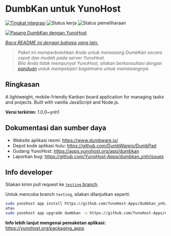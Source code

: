 <!--
N.B.: README ini dibuat secara otomatis oleh <https://github.com/YunoHost/apps/tree/master/tools/readme_generator>
Ini TIDAK boleh diedit dengan tangan.
-->

# DumbKan untuk YunoHost

[![Tingkat integrasi](https://apps.yunohost.org/badge/integration/dumbkan)](https://ci-apps.yunohost.org/ci/apps/dumbkan/)
![Status kerja](https://apps.yunohost.org/badge/state/dumbkan)
![Status pemeliharaan](https://apps.yunohost.org/badge/maintained/dumbkan)

[![Pasang DumbKan dengan YunoHost](https://install-app.yunohost.org/install-with-yunohost.svg)](https://install-app.yunohost.org/?app=dumbkan)

*[Baca README ini dengan bahasa yang lain.](./ALL_README.md)*

> *Paket ini memperbolehkan Anda untuk memasang DumbKan secara cepat dan mudah pada server YunoHost.*  
> *Bila Anda tidak mempunyai YunoHost, silakan berkonsultasi dengan [panduan](https://yunohost.org/install) untuk mempelajari bagaimana untuk memasangnya.*

## Ringkasan

A lightweight, mobile-friendly Kanban board application for managing tasks and projects. Built with vanilla JavaScript and Node.js.


**Versi terkirim:** 1.0.0~ynh1
## Dokumentasi dan sumber daya

- Website aplikasi resmi: <https://www.dumbware.io/>
- Depot kode aplikasi hulu: <https://github.com/DumbWareio/DumbPad>
- Gudang YunoHost: <https://apps.yunohost.org/app/dumbkan>
- Laporkan bug: <https://github.com/YunoHost-Apps/dumbkan_ynh/issues>

## Info developer

Silakan kirim pull request ke [`testing` branch](https://github.com/YunoHost-Apps/dumbkan_ynh/tree/testing).

Untuk mencoba branch `testing`, silakan dilanjutkan seperti:

```bash
sudo yunohost app install https://github.com/YunoHost-Apps/dumbkan_ynh/tree/testing --debug
atau
sudo yunohost app upgrade dumbkan -u https://github.com/YunoHost-Apps/dumbkan_ynh/tree/testing --debug
```

**Info lebih lanjut mengenai pemaketan aplikasi:** <https://yunohost.org/packaging_apps>
